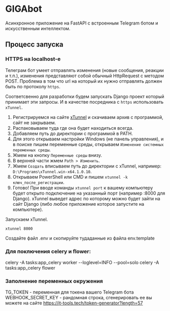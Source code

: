 # GIGAbot

Асинхронное приложение на FastAPI с встроенным Telegram ботом и искусственным интеллектом.

## Процесс запуска

### HTTPS на localhost-е

Телеграм бот умеет отправлять изменения (новые сообщения, реакции и т.п.), изменения представляют собой обычный HttpRequest с методом POST. Проблема в том что url на который их нужно отправлять должен быть по протоколу `https`.

Соответсвенно для разработки будем запускать Django проект который принимает эти запросы. И в качестве посредника с `https` использовать `xTunnel`.

1. Регистрируемся на сайте [xTunnel](https://xtunnel.ru/) и скачиваем архив с программой, сайт не закрываем.
2. Распаковываем туда где она будет находиться всегда.
3. Добавляем путь до директории с программой в PATH.
4. Для этого открываем настройки Windows (не панель управления), и в поиске пишем переменные среды, открываем `Изменение системных переменных среды`.
5. Жмем на кнопку `Переменные среды` внизу.
6. В верхней части жмем `Path > Изменить`.
7. Жмем `Создать` вписываем путь до директории с xTunnel, например: `D:\Programs\xTunnel.win-x64.1.0.10`.
8. Открываем PowerShell или CMD и пишем `xtunnel -k ключ_после_регистрации`.
9. Готово! При вводе команды `xtunnel port` к вашему компьютеру будет открыто подключение на указанный порт (например :8000 для Django). xTunnel выведет адрес по которому можно будет зайти на сайт Django (либо любое приложение которое запустите на компьютере).

Запускаем xTunnel.

```
xtunnel 8000
```

Создайте файл .env и скопируйте тудаданные из файла env.template

### Для поключения celery и flower:
celery -A tasks:app_celery worker --loglevel=INFO --pool=solo
celery -A tasks:app_celery flower

### Заполнение переменных окружения
TG_TOKEN - переменная для токена вашего Telegram бота
WEBHOOK_SECRET_KEY - рандомная строка, сгенерировать ее вы можете на сайте https://it-tools.tech/token-generator?length=57
